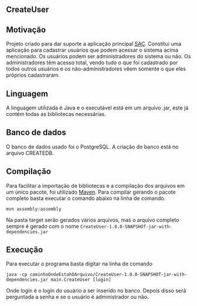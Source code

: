 ## CreateUser

## Motivação

Projeto criado para dar suporte a aplicação principal [SAC](https://github.com/RobsonRocha/SACWeb).
Constitui uma aplicação para cadastrar usuários que podem acessar o sistema acima mencionado.
Os usuários podem ser administradores do sistema ou não.
Os administradores têm acesso total, vendo tudo o que foi cadastrado por todos outros usuários e os não-administradores vêem somente o que eles próprios cadastraram.

## Linguagem

A linguagem utilizada é Java e o executável está em um arquivo .jar, este já contém todas as bibliotecas necessárias.

## Banco de dados

O banco de dados usado foi o PostgreSQL.
A criação do banco está no arquivo CREATEDB.

## Compilação

Para facilitar a importação de bibliotecas e a compilação dos arquivos em um único pacote, foi utilizado [Maven](https://maven.apache.org/).
Para compilar gerando o pacote completo basta executar o comando abaixo na linha de comando.

```mvn assembly:assembly```

Na pasta target serão gerados vários arquivos, mas o arquivo completo sempre é gerado com o nome `CreateUser-1.0.0-SNAPSHOT-jar-with-dependencies.jar`


## Execução

Para executar o programa basta digitar na linha de comando 

```java -cp caminhoOndeEstahOArquivo/CreateUser-1.0.0-SNAPSHOT-jar-with-dependencies.jar main.CreateUser [login] ```

Onde login é o login do usuário a ser inserido no banco.
Depois disso será perguntada a senha e se o usuário é administrador ou não.
